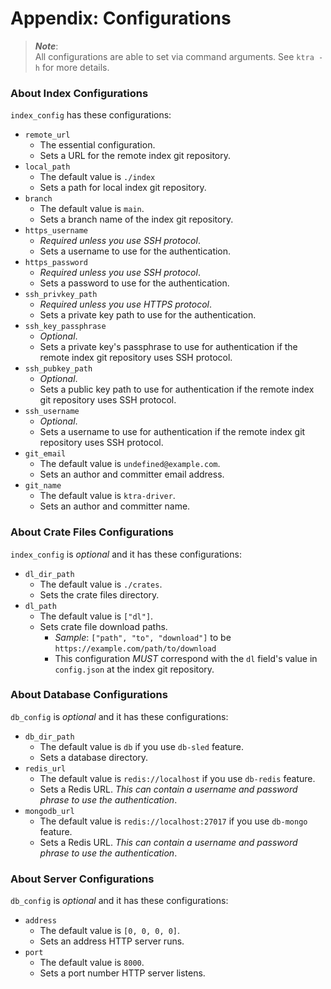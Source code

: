 # Appendix: Configurations

> ***Note***:  
> All configurations are able to set via command arguments. See `ktra -h` for more details.

### About Index Configurations

`index_config` has these configurations:

- `remote_url`
    - The essential configuration.
    - Sets a URL for the remote index git repository.
- `local_path`
    - The default value is `./index`
    - Sets a path for local index git repository.
- `branch`
    - The default value is `main`.
    - Sets a branch name of the index git repository.
- `https_username`
    - *Required unless you use SSH protocol*.
    - Sets a username to use for the authentication.
- `https_password`
    - *Required unless you use SSH protocol*.
    - Sets a password to use for the authentication.
- `ssh_privkey_path`
    - *Required unless you use HTTPS protocol*.
    - Sets a private key path to use for the authentication.
- `ssh_key_passphrase`
    - *Optional*.
    - Sets a private key's passphrase to use for authentication if the remote index git repository uses SSH protocol.
- `ssh_pubkey_path`
    - *Optional*.
    - Sets a public key path to use for authentication if the remote index git repository uses SSH protocol.
- `ssh_username`
    - *Optional*.
    - Sets a username to use for authentication if the remote index git repository uses SSH protocol.
- `git_email`
    - The default value is `undefined@example.com`.
    - Sets an author and committer email address.
- `git_name`
    - The default value is `ktra-driver`.
    - Sets an author and committer name.

### About Crate Files Configurations

`index_config` is *optional* and it has these configurations:

- `dl_dir_path`
    - The default value is `./crates`.
    - Sets the crate files directory.
- `dl_path`
    - The default value is `["dl"]`.
    - Sets crate file download paths.
        - *Sample*: `["path", "to", "download"]` to be `https://example.com/path/to/download`
        - This configuration *MUST* correspond with the `dl` field's value in `config.json` at the index git repository.

### About Database Configurations

`db_config` is *optional* and it has these configurations:

- `db_dir_path`
    - The default value is `db` if you use `db-sled` feature.
    - Sets a database directory.
- `redis_url`
    - The default value is `redis://localhost` if you use `db-redis` feature.
    - Sets a Redis URL. *This can contain a username and password phrase to use the authentication*.
- `mongodb_url`
    - The default value is `redis://localhost:27017` if you use `db-mongo` feature.
    - Sets a Redis URL. *This can contain a username and password phrase to use the authentication*.

### About Server Configurations

`db_config` is *optional* and it has these configurations:

- `address`
    - The default value is `[0, 0, 0, 0]`.
    - Sets an address HTTP server runs.
- `port`
    - The default value is `8000`.
    - Sets a port number HTTP server listens.
